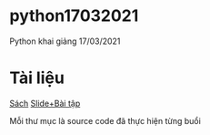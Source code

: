 # python17032021
Python khai giảng 17/03/2021

# Tài liệu
[Sách](https://github.com/nhatngheeducation/python17032021/tree/master/ebooks)
[Slide+Bài tập](https://github.com/nhatngheeducation/python17032021/tree/master/docs)

Mỗi thư mục là source code đã thực hiện từng buổi